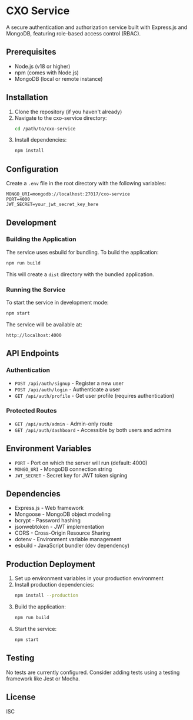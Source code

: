 # CXO Service

A secure authentication and authorization service built with Express.js and MongoDB, featuring role-based access control (RBAC).

## Prerequisites

- Node.js (v18 or higher)
- npm (comes with Node.js)
- MongoDB (local or remote instance)

## Installation

1. Clone the repository (if you haven't already)
2. Navigate to the cxo-service directory:
   ```bash
   cd /path/to/cxo-service
   ```
3. Install dependencies:
   ```bash
   npm install
   ```

## Configuration

Create a `.env` file in the root directory with the following variables:

```env
MONGO_URI=mongodb://localhost:27017/cxo-service
PORT=4000
JWT_SECRET=your_jwt_secret_key_here
```

## Development

### Building the Application

The service uses esbuild for bundling. To build the application:

```bash
npm run build
```

This will create a `dist` directory with the bundled application.

### Running the Service

To start the service in development mode:

```bash
npm start
```

The service will be available at:
```
http://localhost:4000
```

## API Endpoints

### Authentication

- `POST /api/auth/signup` - Register a new user
- `POST /api/auth/login` - Authenticate a user
- `GET /api/auth/profile` - Get user profile (requires authentication)

### Protected Routes

- `GET /api/auth/admin` - Admin-only route
- `GET /api/auth/dashboard` - Accessible by both users and admins

## Environment Variables

- `PORT` - Port on which the server will run (default: 4000)
- `MONGO_URI` - MongoDB connection string
- `JWT_SECRET` - Secret key for JWT token signing

## Dependencies

- Express.js - Web framework
- Mongoose - MongoDB object modeling
- bcrypt - Password hashing
- jsonwebtoken - JWT implementation
- CORS - Cross-Origin Resource Sharing
- dotenv - Environment variable management
- esbuild - JavaScript bundler (dev dependency)

## Production Deployment

1. Set up environment variables in your production environment
2. Install production dependencies:
   ```bash
   npm install --production
   ```
3. Build the application:
   ```bash
   npm run build
   ```
4. Start the service:
   ```bash
   npm start
   ```

## Testing

No tests are currently configured. Consider adding tests using a testing framework like Jest or Mocha.

## License

ISC